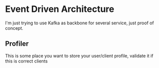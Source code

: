# Event Driven Architecture

I'm just trying to use Kafka as backbone for several service, just proof of concept.

## Profiler

This is some place you want to store your user/client profile, validate it if this is correct clients
